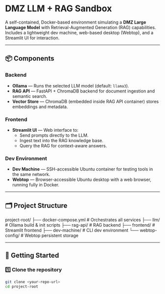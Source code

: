 # DMZ LLM + RAG Sandbox

A self-contained, Docker-based environment simulating a **DMZ Large Language Model** with Retrieval-Augmented Generation (RAG) capabilities.  
Includes a lightweight dev machine, web-based desktop (Webtop), and a Streamlit UI for interaction.

---

## 📦 Components

### **Backend**
- **Ollama** — Runs the selected LLM model (default: `llama3`).
- **RAG API** — FastAPI + ChromaDB backend for document ingestion and semantic search.
- **Vector Store** — ChromaDB (embedded inside RAG API container) stores embeddings and metadata.

### **Frontend**
- **Streamlit UI** — Web interface to:
  - Send prompts directly to the LLM.
  - Ingest text into the RAG knowledge base.
  - Query the RAG for context-aware answers.

### **Dev Environment**
- **Dev Machine** — SSH-accessible Ubuntu container for testing tools in the same network.
- **Webtop** — Browser-accessible Ubuntu desktop with a web browser, running fully in Docker.

---

## 🗂 Project Structure
project-root/
├── docker-compose.yml # Orchestrates all services
├── llm/ # Ollama build & init scripts
├── rag-api/ # RAG backend
├── frontend/ # Streamlit frontend
├── dev-machine/ # CLI dev environment
└── webtop-config/ # Webtop persistent storage

---

## 🚀 Getting Started

### 1️⃣ Clone the repository
```bash
git clone <your-repo-url>
cd project-root